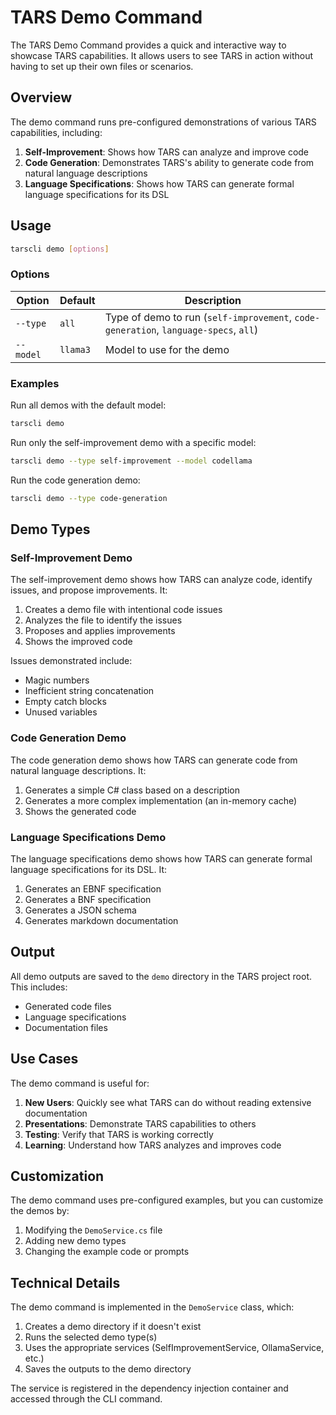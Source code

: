 # TARS Demo Command

The TARS Demo Command provides a quick and interactive way to showcase TARS capabilities. It allows users to see TARS in action without having to set up their own files or scenarios.

## Overview

The demo command runs pre-configured demonstrations of various TARS capabilities, including:

1. **Self-Improvement**: Shows how TARS can analyze and improve code
2. **Code Generation**: Demonstrates TARS's ability to generate code from natural language descriptions
3. **Language Specifications**: Shows how TARS can generate formal language specifications for its DSL

## Usage

```bash
tarscli demo [options]
```

### Options

| Option | Default | Description |
|--------|---------|-------------|
| `--type` | `all` | Type of demo to run (`self-improvement`, `code-generation`, `language-specs`, `all`) |
| `--model` | `llama3` | Model to use for the demo |

### Examples

Run all demos with the default model:
```bash
tarscli demo
```

Run only the self-improvement demo with a specific model:
```bash
tarscli demo --type self-improvement --model codellama
```

Run the code generation demo:
```bash
tarscli demo --type code-generation
```

## Demo Types

### Self-Improvement Demo

The self-improvement demo shows how TARS can analyze code, identify issues, and propose improvements. It:

1. Creates a demo file with intentional code issues
2. Analyzes the file to identify the issues
3. Proposes and applies improvements
4. Shows the improved code

Issues demonstrated include:
- Magic numbers
- Inefficient string concatenation
- Empty catch blocks
- Unused variables

### Code Generation Demo

The code generation demo shows how TARS can generate code from natural language descriptions. It:

1. Generates a simple C# class based on a description
2. Generates a more complex implementation (an in-memory cache)
3. Shows the generated code

### Language Specifications Demo

The language specifications demo shows how TARS can generate formal language specifications for its DSL. It:

1. Generates an EBNF specification
2. Generates a BNF specification
3. Generates a JSON schema
4. Generates markdown documentation

## Output

All demo outputs are saved to the `demo` directory in the TARS project root. This includes:

- Generated code files
- Language specifications
- Documentation files

## Use Cases

The demo command is useful for:

1. **New Users**: Quickly see what TARS can do without reading extensive documentation
2. **Presentations**: Demonstrate TARS capabilities to others
3. **Testing**: Verify that TARS is working correctly
4. **Learning**: Understand how TARS analyzes and improves code

## Customization

The demo command uses pre-configured examples, but you can customize the demos by:

1. Modifying the `DemoService.cs` file
2. Adding new demo types
3. Changing the example code or prompts

## Technical Details

The demo command is implemented in the `DemoService` class, which:

1. Creates a demo directory if it doesn't exist
2. Runs the selected demo type(s)
3. Uses the appropriate services (SelfImprovementService, OllamaService, etc.)
4. Saves the outputs to the demo directory

The service is registered in the dependency injection container and accessed through the CLI command.
